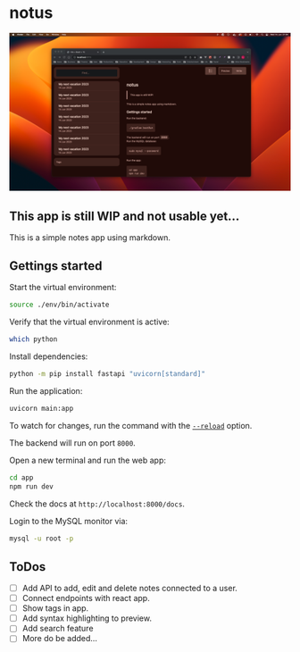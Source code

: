 # notus

![notus app preview](./notus-screenshot.png)

## This app is still WIP and not usable yet…

This is a simple notes app using markdown.

## Gettings started

Start the virtual environment:

```sh
source ./env/bin/activate
```

Verify that the virtual environment is active:

```sh
which python
```

Install dependencies:

```sh
python -m pip install fastapi "uvicorn[standard]"
```

Run the application:

```sh
uvicorn main:app
```

To watch for changes, run the command with the [`--reload`](https://sqlmodel.tiangolo.com/tutorial/fastapi/simple-hero-api/#uvicorn-reload) option.

The backend will run on port `8000`.

Open a new terminal and run the web app:

```sh
cd app
npm run dev
```

Check the docs at `http://localhost:8000/docs`.

Login to the MySQL monitor via:

```sh
mysql -u root -p
```

## ToDos

- [ ] Add API to add, edit and delete notes connected to a user.
- [ ] Connect endpoints with react app.
- [ ] Show tags in app.
- [ ] Add syntax highlighting to preview.
- [ ] Add search feature
- [ ] More do be added…
